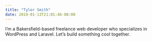 ```yaml
---
title: "Tyler Smith"
date: 2019-01-13T21:01:46-08:00
---
```


I’m a Bakersfield-based freelance web developer who specializes in WordPress and Laravel. Let’s build something cool together.
